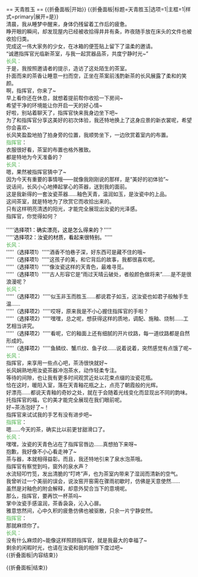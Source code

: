 == 天青胜玉 ==
{{折叠面板|开始}}
{{折叠面板|标题=天青胜玉|选项=1|主框=1|样式=primary|展开=是}}
<br>
清晨，我从睡梦中醒来，身体仍残留着工作后的疲惫。<br>
睁开眼的瞬间，却发现屋内已经被收拾得井井有条，昨夜随手放在床头的文件也被收拾归类。<br>
完成这一伟大家务的少女，在冰箱的便签贴上留下了温柔的邀请。<br>
“诚邀指挥官光临新茶室，与我一起赏器品茶，共度宁静时光~”<br>
<span style="color:#4eb24e;">长风：</span><br>
于是，我按照邀请者的提示，造访了这处陌生的茶室。<br>
扑面而来的茶香让睡意一扫而空，正坐在茶案前浅酌新茶的长风展露了柔和的笑颜。<br>
啊，指挥官，你来了~<br>
早上看你还在休息，就想着提前帮你收拾一下房间~<br>
希望干净的环境能让你开启一天的好心情~<br>
好啦，别站着聊天了，指挥官快来我身边坐下吧~<br>
为了和指挥官分享这美好的初次体验，我还特地换上了这身应景的新衣裳呢，希望你会喜欢~<br>
长风笑盈盈地拍了拍身旁的位置，我顺势坐下，一边欣赏着室内的布置。<br>
<span style="color:#4eb24e;" class="shikikanname">指挥官</span>：<br>
衣服很好看，茶室的布置也格外雅致。<br>
都是特地为今天准备的？<br>
<span style="color:#4eb24e;">长风：</span><br>
嗯，果然被指挥官猜中了~<br>
因为今天有重要的事情哦——就像我刚刚说的那样，是“美好的初体验”~<br>
说话间，长风小心地捧起掌心的茶器，送到我的面前。<br>
这是我新得的一套汝瓷茶器……釉色天青，温润如玉，是汝瓷中的上品。<br>
这间茶室，就是特地为了欣赏它而收拾出来的。<br>
只有这样明亮清透的阳光，才能完全展现出汝瓷的光泽感。<br>
指挥官，你觉得如何？<br>
<br>
'''''<span style="color:black;">选择项1：确实漂亮，这是怎么得来的？</span>'''''<br>
'''''<span style="color:black;">选择项2：汝瓷的材质，看起来很特别。</span>'''''<br>
<span style="color:#4eb24e;">长风：</span><br>
'''''<span style="color:black;">（选择项1）</span>'''''酒香不怕巷子深，好东西可是藏不住的哦~<br>
'''''<span style="color:black;">（选择项1）</span>'''''这孩子的美，和它背后的故事，我都很喜欢呢。<br>
'''''<span style="color:black;">（选择项1）</span>'''''像汝瓷这样的天青色，最难寻觅。<br>
'''''<span style="color:black;">（选择项1）</span>'''''古人形容它是“雨过天晴云破处，者般颜色做将来”……是不是很浪漫呢？<br>
<span style="color:#4eb24e;">长风：</span><br>
'''''<span style="color:black;">（选择项2）</span>'''''似玉非玉而胜玉……都说君子如玉，这汝瓷也如君子般触手生温……<br>
'''''<span style="color:black;">（选择项2）</span>'''''哎呀，原来我是不小心握住指挥官的手啦？<br>
'''''<span style="color:black;">（选择项2）</span>'''''嘿嘿，总之呢，想获得这样的质地，调配、施釉、烧制……工艺相当讲究。<br>
'''''<span style="color:black;">（选择项2）</span>'''''看呢，它的釉面上还有细腻的开片纹路，每一道纹路都是自然形成的。<br>
'''''<span style="color:black;">（选择项2）</span>'''''鱼鳞纹、蟹爪纹、鱼子纹……说着说着，突然感觉有点饿了呢~<br>
<span style="color:#4eb24e;">长风：</span><br>
指挥官，来享用一些点心吧，茶汤很快就好~<br>
长风娴熟地用汝瓷茶器冲泡茶水，动作轻柔专注。<br>
等待的间隙，也让我有更多时间观赏近处以花束点缀的汝瓷花瓶。<br>
恰在这时，暖阳入室，落在天青釉花瓶之上，点亮了朝霞般的光辉。<br>
好漂亮……都说天青釉的奇妙之处，就在于会随着光线变化而显现出不同的韵味。<br>
托指挥官的福，它的美才能完全展现在我们眼前呢。<br>
好~茶汤泡好了~！<br>
指挥官来试试我的手艺有没有进步吧~<br>
<span style="color:#4eb24e;" class="shikikanname">指挥官</span>：<br>
嗯……今天的茶，确实比以前更甘甜滑口了。<br>
<span style="color:#4eb24e;">长风：</span><br>
嘿嘿，汝瓷的天青色沾在了指挥官唇边……真想拍下来呀~<br>
抱歉，我好像不小心看走神了~<br>
茶与器，本就相得益彰。而且，我还特地引来了泉水泡茶哦。<br>
指挥官有察觉到吗，窗外的泉水声？<br>
水流轻叩竹笕，发出清脆的“叮咚”声，也为茶室内带来了湿润而清新的空气。<br>
我曾听过一个美丽的误会，说汝窑开窑需在骤雨初歇时，仿佛是天意使然……<br>
虽然是对釉色的附会解释，却意外契合当下的意境呢。<br>
那么，指挥官，要再饮一杯茶吗~<br>
掌中汝瓷手感温润，茶香袅袅，沁入心扉。<br>
雅意悠然间，心中久积的疲惫仿佛也被驱散，只余一片宁静安然。<br>
<span style="color:#4eb24e;" class="shikikanname">指挥官</span>：<br>
那就麻烦你了。<br>
<span style="color:#4eb24e;">长风：</span><br>
没有什么麻烦的~能像这样照顾指挥官，就是我最大的幸福了~<br>
剩余的闲暇时光，也请在汝瓷和我的相伴下度过吧~<br>
{{折叠面板|内容结束}}

{{折叠面板|结束}}